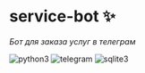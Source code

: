 # service-bot ✨
_Бот для заказа услуг в телеграм_
 
![python3](https://img.shields.io/badge/Python-14354C?style=for-the-badge&logo=python&logoColor=white)
![telegram](https://img.shields.io/badge/Telegram-2CA5E0?style=for-the-badge&logo=telegram&logoColor=white)
![sqlite3](https://img.shields.io/badge/SQLite-07405E?style=for-the-badge&logo=sqlite&logoColor=white)
